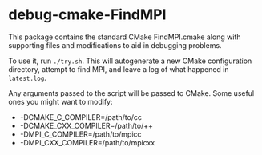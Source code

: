 # debug-cmake-FindMPI

This package contains the standard CMake FindMPI.cmake along with supporting files and modifications to aid in debugging problems.

To use it, run ```./try.sh```. This will autogenerate a new CMake configuration directory, attempt to find MPI, and leave a log of what happened in ```latest.log```.

Any arguments passed to the script will be passed to CMake. Some useful ones you might want to modify:
* -DCMAKE_C_COMPILER=/path/to/cc
* -DCMAKE_CXX_COMPILER=/path/to/++ 
* -DMPI_C_COMPILER=/path/to/mpicc
* -DMPI_CXX_COMPILER=/path/to/mpicxx
